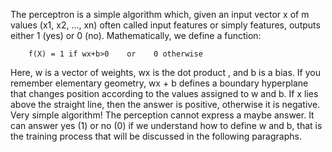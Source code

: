 The perceptron is a simple algorithm which, given an input vector x of m values (x1, x2, ..., xn) often called input features or simply features, outputs either 1 (yes) or 0 (no). Mathematically, we define a
function: 

        f(X) = 1 if wx+b>0    or    0 otherwise

Here, w is a vector of weights, wx is the dot product , and b is a bias. If you remember elementary geometry, wx + b defines a boundary hyperplane that changes position according to the values assigned to w and b. If x lies above the straight line, then the answer is positive, otherwise it is negative. Very simple algorithm! The perception cannot express a maybe answer. It can answer yes (1) or no (0) if we understand how to define w and b, that is the training process that will be discussed in the following paragraphs. 
